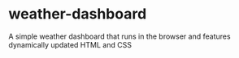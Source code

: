 # weather-dashboard
A simple weather dashboard that runs in the browser and features dynamically updated HTML and CSS
